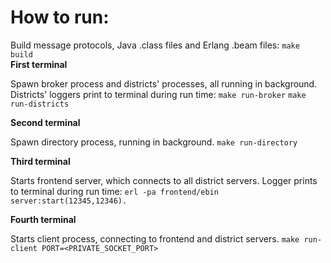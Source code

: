 # How to run:

Build message protocols, Java .class files and Erlang .beam files:
```make build```
\
**First terminal**

Spawn broker process and districts' processes, all running in background.
Districts' loggers print to terminal during run time:
```make run-broker```
```make run-districts```


**Second terminal**

Spawn directory process, running in background.
```make run-directory```


**Third terminal**

Starts frontend server, which connects to all district servers.
Logger prints to terminal during run time:
```erl -pa frontend/ebin```
```server:start(12345,12346).```


**Fourth terminal**

Starts client process, connecting to frontend and district servers.
```make run-client PORT=<PRIVATE_SOCKET_PORT>```
